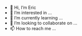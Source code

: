 <!---
PearlyWave/PearlyWave is a ✨ special ✨ repository because its `README.md` (this file) appears on your GitHub profile.
You can click the Preview link to take a look at your changes.
--->
- 👋 Hi, I’m Eric
- 👀 I’m interested in ...
- 🌱 I’m currently learning ...
- 💞️ I’m looking to collaborate on ...
- 📫 How to reach me ...

